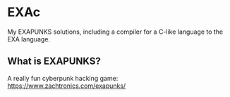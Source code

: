# EXAc
My EXAPUNKS solutions, including a compiler for a C-like language to the EXA language.

## What is EXAPUNKS?
A really fun cyberpunk hacking game: https://www.zachtronics.com/exapunks/
